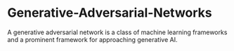 # Generative-Adversarial-Networks
A generative adversarial network is a class of machine learning frameworks and a prominent framework for approaching generative AI.
